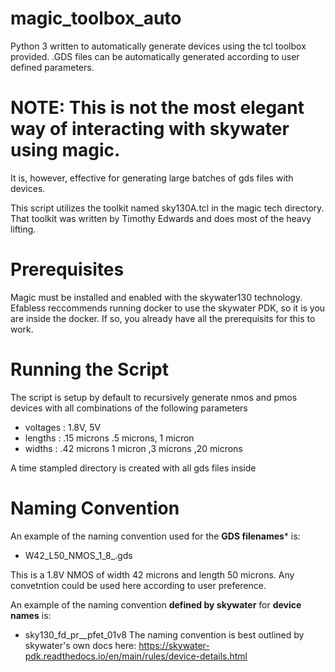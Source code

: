 # magic_toolbox_auto
Python 3 written to automatically generate devices using the tcl toolbox provided.  .GDS files can be automatically generated according to user defined parameters. 

# NOTE: This is not the most elegant way of interacting with skywater using magic.
It is, however, effective for generating large batches of gds files with devices.
  
 This script utilizes the toolkit named sky130A.tcl in the magic tech directory.
 That toolkit was written by Timothy Edwards and does most of the heavy lifting.

# Prerequisites
 Magic must be installed and enabled with the skywater130 technology.
 Efabless reccommends running docker to use the skywater PDK, so it is you are inside the docker.
 If so, you already have all the prerequisits for this to work.

# Running the Script

The script is setup by default to recursively generate nmos and pmos devices with all combinations of the following parameters 

- voltages : 1.8V, 5V 
- lengths : .15 microns .5 microns, 1 micron 
- widths : .42 microns 1 micron ,3 microns ,20 microns 
   
A time stampled directory is created with all gds files inside

# Naming Convention

An example of the naming convention used for the **GDS filenames*** is: 

- W42_L50_NMOS_1_8_.gds

This is a 1.8V NMOS of width 42 microns and length 50 microns. Any convetntion could be used here according to user preference.

An example of the naming convention **defined by skywater** for **device names** is:
- sky130_fd_pr__pfet_01v8
The naming convention is best outlined by skywater's own docs here: https://skywater-pdk.readthedocs.io/en/main/rules/device-details.html
